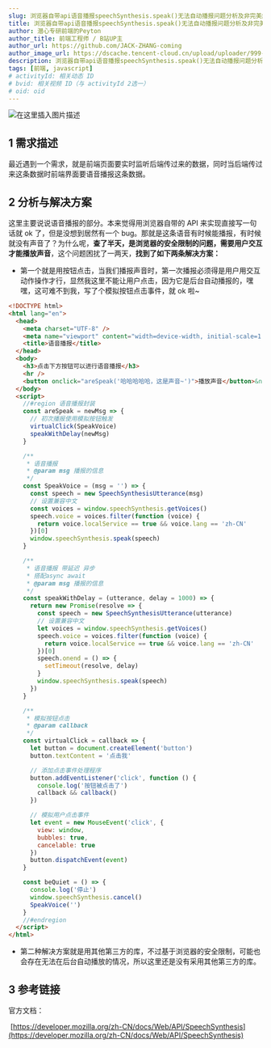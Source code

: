 ```yaml
---
slug: 浏览器自带api语音播报speechSynthesis.speak()无法自动播报问题分析及非完美解决方案
title: 浏览器自带api语音播报speechSynthesis.speak()无法自动播报问题分析及非完美解决方案
author: 潜心专研前端的Peyton
author_title: 前端工程师 / B站UP主
author_url: https://github.com/JACK-ZHANG-coming
author_image_url: https://dscache.tencent-cloud.cn/upload/uploader/999-12e331ae5bd4149e615b9056a1a05b198a70c0d7.png
description: 浏览器自带api语音播报speechSynthesis.speak()无法自动播报问题分析及非完美解决方案
tags: [前端, javascript]
# activityId: 相关动态 ID
# bvid: 相关视频 ID（与 activityId 2选一）
# oid: oid
---
```


![在这里插入图片描述](https://p3-juejin.byteimg.com/tos-cn-i-k3u1fbpfcp/a54b1f3f147a4fb5b7ab0378b372ab1a~tplv-k3u1fbpfcp-zoom-1.image)

## 1 需求描述

最近遇到一个需求，就是前端页面要实时监听后端传过来的数据，同时当后端传过来这条数据时前端界面要语音播报这条数据。

## 2 分析与解决方案

这里主要说说语音播报的部分。本来觉得用浏览器自带的 API 来实现直接写一句话就 ok 了，但是没想到居然有一个 bug。那就是这条语音有时候能播报，有时候就没有声音了？为什么呢，**查了半天，是浏览器的安全限制的问题，需要用户交互才能播放声音**，这个问题困扰了一两天，**找到了如下两条解决方案：**

- 第一个就是用按钮点击，当我们播报声音时，第一次播报必须得是用户用交互动作操作才行，显然我这里不能让用户点击，因为它是后台自动播报的，嘿嘿，这可难不到我，写了个模拟按钮点击事件，就 ok 啦~

```html
<!DOCTYPE html>
<html lang="en">
  <head>
    <meta charset="UTF-8" />
    <meta name="viewport" content="width=device-width, initial-scale=1.0" />
    <title>语音播报</title>
  </head>
  <body>
    <h3>点击下方按钮可以进行语音播报</h3>
    <hr />
    <button onclick="areSpeak('哈哈哈哈哈，这是声音~')">播放声音</button>&nbsp;&nbsp;<button onclick="beQuiet()">停止播放</button>
  </body>
  <script>
    //#region 语音播报封装
    const areSpeak = newMsg => {
      // 初次播报使用模拟按钮触发
      virtualClick(SpeakVoice)
      speakWithDelay(newMsg)
    }

    /**
     * 语音播报
     * @param msg 播报的信息
     */
    const SpeakVoice = (msg = '') => {
      const speech = new SpeechSynthesisUtterance(msg)
      // 设置兼容中文
      const voices = window.speechSynthesis.getVoices()
      speech.voice = voices.filter(function (voice) {
        return voice.localService == true && voice.lang == 'zh-CN'
      })[0]
      window.speechSynthesis.speak(speech)
    }

    /**
     * 语音播报 带延迟 异步
     * 搭配async await
     * @param msg 播报的信息
     */
    const speakWithDelay = (utterance, delay = 1000) => {
      return new Promise(resolve => {
        const speech = new SpeechSynthesisUtterance(utterance)
        // 设置兼容中文
        let voices = window.speechSynthesis.getVoices()
        speech.voice = voices.filter(function (voice) {
          return voice.localService == true && voice.lang == 'zh-CN'
        })[0]
        speech.onend = () => {
          setTimeout(resolve, delay)
        }
        window.speechSynthesis.speak(speech)
      })
    }

    /**
     * 模拟按钮点击
     * @param callback
     */
    const virtualClick = callback => {
      let button = document.createElement('button')
      button.textContent = '点击我'

      // 添加点击事件处理程序
      button.addEventListener('click', function () {
        console.log('按钮被点击了')
        callback && callback()
      })

      // 模拟用户点击事件
      let event = new MouseEvent('click', {
        view: window,
        bubbles: true,
        cancelable: true
      })
      button.dispatchEvent(event)
    }

    const beQuiet = () => {
      console.log('停止')
      window.speechSynthesis.cancel()
      SpeakVoice('')
    }
    //#endregion
  </script>
</html>
```

- 第二种解决方案就是用其他第三方的库，不过基于浏览器的安全限制，可能也会存在无法在后台自动播放的情况，所以这里还是没有采用其他第三方的库。

## 3 参考链接

官方文档：

​ [https://developer.mozilla.org/zh-CN/docs/Web/API/SpeechSynthesis](https://developer.mozilla.org/zh-CN/docs/Web/API/SpeechSynthesis)
